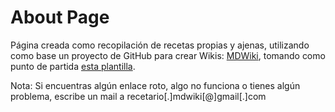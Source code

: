 # About Page

Página creada como recopilación de recetas propias y ajenas, utilizando como base un proyecto de GitHub para crear Wikis: [MDWiki](http://dynalon.github.io/mdwiki/#!index.md), tomando como punto de partida [esta plantilla](https://github.com/exalted/mdwiki-seed).

Nota: Si encuentras algún enlace roto, algo no funciona o tienes algún problema, escribe un mail a recetario[.]mdwiki[@]gmail[.]com
